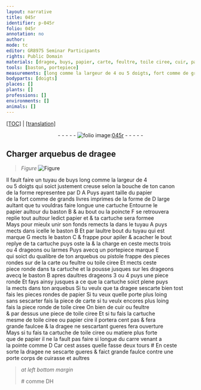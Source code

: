```yaml
---
layout: narrative
title: 045r
identifier: p-045r
folio: 045r
annotation: no
author:
mode: tc
editor: GR8975 Seminar Participants
rights: Public Domain
materials: [dragee, buys, papier, carte, feultre, toile ciree, cuir, papier cire]
tools: [baston, portepiece]
measurements: [long comme la largeur de 4 ou 5 doigts, fort comme de grands livres imprimes, large aultant que tu vouldras faire longue une cartuche, pas]
bodyparts: [doigts]
places: []
plants: []
professions: []
environments: []
animals: []
---
```


 <p><a href="{{ site.baseurl }}/diplomatic/">[TOC]</a> | <a href="{{ site.baseurl }}/texts/p-045r_tl/" target="_blank">[translation]</a></p><div class="folio" align="center">- - - - - <a href="http://gallica.bnf.fr/ark:/12148/btv1b10500001g/f95.image" target="_blank"><img src="https://cu-mkp.github.io/2017-workshop-edition/assets/photo-icon.png" alt="folio image: " style="display:inline-block; margin-bottom:-3px;"/>045r</a> - - - - - </div>  
  

## Charger arquebus de <span class="m">dragee</span>

 
> *Figure*
> <a href="https://drive.google.com/open?id=0B9-oNrvWdlO5bkhmQklfNHJoRnc" target="_blank"><img src="https://cu-mkp.github.io/GR8975-edition/assets/photo-icon.png" alt="Figure" style="display:inline-block; margin-bottom:-3px;"/></a>
 
Il fault faire un tuyau de <span class="m">buys</span> <span class="ms">long comme la largeur de 4<br/> ou 5 <span class="bp">doigts</span></span> qui soict justement creuse selon la bouche de ton canon<br/> de la forme representee par <span class="del">D</span> A Puys ayant taille du <span class="m">papier</span><br/> <span class="del">de la</span> <span class="ms">fort co<span class="exp">mm</span>e de grands livres imprimes</span> de la forme de D <span class="ms">large<br/> aultant que tu vouldras faire longue une cartuche</span> Entourne le<br/> <span class="m">papier</span> aultour du <span class="tl">baston</span> B & au bout ou la poincte F se retrouvera<br/> replie tout aultour ledict <span class="m">papier</span> et & ta cartuche sera formee<br/> Mays pour mieulx unir son fonds remects la dans le tuyau A puys<br/> mects dans icelle le <span class="tl">baston</span> B Et par laultre bout du tuyau qui est<br/> marque G mects le <span class="tl">baston</span> C & frappe pour apiler & acacher le bout<br/> replye de ta cartuche puys oste la & la charge en ceste mects trois<br/> ou 4 drageons ou larmes Puys avecq un <span class="tl">portepiece</span> marque E<br/> qui soict du qualibre de ton arquebus ou pistole frappe des pieces<br/> rondes sur de la <span class="m">carte</span> ou <span class="m">feultre</span> ou <span class="m">toile ciree</span> Et mects ceste<br/> piece ronde dans ta cartuche et la pousse jusques sur les drageons<br/> avecq le <span class="tl">baston</span> B apres daultres drageons 3 ou 4 puys une piece<br/> ronde Et fays ainsy jusques a ce que la cartuche soict plene puys<br/> la mects dans ton arquebus Si tu veulx que ta <span class="m">dragee</span> sescarte bien tost<br/> fais les pieces rondes de <span class="m">papier</span> Si tu veux quelle porte plus loing<br/> sans sescarter fais la piece de <span class="m">carte</span> si tu veulx encores plus loing<br/> fais la piece ronde de <span class="m">toile ciree</span> On bien de <span class="m">cuir</span> ou <span class="m">feultre</span><br/> & par dessus une piece de <span class="m">toile ciree</span> Et si tu fais la cartuche<br/> mesme de <span class="m">toile ciree</span> ou <span class="m">papier cire</span> il portera cent <span class="ms">pas</span> & fera<br/> grande faulcee & la <span class="m">dragee</span> ne sescartant gueres fera ouverture<br/> Mays si tu fais ta cartuche de <span class="m">toile ciree</span> ou matiere plus forte<br/> que de <span class="m">papier</span> il ne la fault pas faire si longue du carre venant a<br/> la pointe co<span class="exp">mm</span>e D Car cest asses quelle fasse deux tours # En ceste<br/> sorte la <span class="m">dragee</span> ne sescarte gueres & faict grande faulce contre une<br/> porte corps de cuirasse et aultres
 
> *at left bottom margin*
> 
> 
>   <span class="x">#</span> co<span class="exp">mm</span>e <span class="del">D</span>H 
 
 